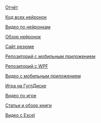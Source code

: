 <p><a href="https://docs.google.com/document/d/1Wg_BChoGUx8D4bd0jIf-HQXVNMDAtBwy/edit?usp=drivesdk&ouid=117718695914833510081&rtpof=true&sd=true">Отчёт</a></p>
<p><a href="https://github.com/Avar1tia/neironki/blob/main/README.md">Код всех нейронок</a></p>
<p><a href="https://drive.google.com/drive/folders/1NTRZH0bEXG7-j1y_SJ5-eNGL5lPUO8aJ?usp=sharing">Видео по нейронкам</a></p>
<p><a href="https://drive.google.com/file/d/11T5D75gj5bwEBgnvhfSvD01v9AX1-0iv/view?usp=sharing">Обзор нейронок</a></p>
<p><a href="https://colab.research.google.com/drive/1kQ-ZN5I9L9k2pR597iqDkVnStrzTNs2E?hl=ru">Сайт резюме</a></p>
<p><a href="https://github.com/Avar1tia/gigacomob">Репозиторий с мобильным приложением</a></p>
<p><a href="https://github.com/Avar1tia/gigacofinal">Репозиторий с WPF</a></p>
<p><a href="https://drive.google.com/file/d/1vAO26okfbTXp08p_z1mZwtaX7P-sir6L/view?usp=sharing">Видео с мобильным приложением</a></p>
<p><a href="https://drive.google.com/drive/folders/12LZbORLwBaa77ZqYaSC3QpAuS8bF5qPa?usp=sharing">Игра на ГуглДиске</a></p>
<p><a href="https://drive.google.com/file/d/1UmInDvqRRQwg7o2QLnaCoz-mZBMBdRrF/view?usp=sharing">Видео по игре</a></p>
<p><a href="https://drive.google.com/drive/folders/1ZAG7th84APW9c6flozvITcs8XMVGN5wb?usp=sharing">Статьи и обзор книги</a></p>
<p><a href="https://drive.google.com/file/d/17z0qwyviMT6a3rUYtG-MCNM34Rk9IDfd/view?usp=sharing">Видео с Excel</a></p>
